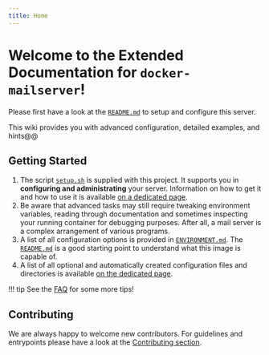```yaml
---
title: Home
---
```


# Welcome to the Extended Documentation for `docker-mailserver`!

Please first have a look at the [`README.md`][github-file-readme] to setup and configure this server.

This wiki provides you with advanced configuration, detailed examples, and hints@@

## Getting Started

1. The script [`setup.sh`][github-file-setupsh] is supplied with this project. It supports you in **configuring and administrating** your server. Information on how to get it and how to use it is available [on a dedicated page][docs-setupsh].
2. Be aware that advanced tasks may still require tweaking environment variables, reading through documentation and sometimes inspecting your running container for debugging purposes. After all, a mail server is a complex arrangement of various programs.
3. A list of all configuration options is provided in [`ENVIRONMENT.md`][github-file-env]. The [`README.md`][github-file-readme] is a good starting point to understand what this image is capable of.
4. A list of all optional and automatically created configuration files and directories is available [on the dedicated page][docs-optionalconfig].

!!! tip
    See the [FAQ][docs-faq] for some more tips!

## Contributing

We are always happy to welcome new contributors. For guidelines and entrypoints please have a look at the [Contributing section][docs-contributing].

[docs-faq]: ./faq/faq.md
[docs-contributing]: ./contributing/issues-and-pull-requests.md
[docs-optionalconfig]: ./config/advanced/optional-config.md
[docs-setupsh]: ./config/setup.sh.md
[github-file-readme]: https://github.com/docker-mailserver/docker-mailserver/blob/master/README.md
[github-file-env]: https://github.com/docker-mailserver/docker-mailserver/blob/master/ENVIRONMENT.md
[github-file-setupsh]: https://github.com/docker-mailserver/docker-mailserver/blob/master/setup.sh
